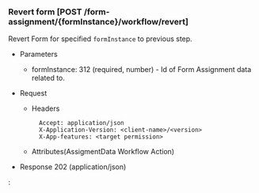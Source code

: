### Revert form [POST /form-assignment/{formInstance}/workflow/revert]

Revert Form for specified `formInstance` to previous step.

+ Parameters
    + formInstance: 312 (required, number) - Id of Form Assignment data related to.

+ Request
    + Headers
    
            Accept: application/json
            X-Application-Version: <client-name>/<version>
            X-App-features: <target permission>
          
    + Attributes(AssigmentData Workflow Action)

+ Response 202 (application/json)

:[](../error_responses.md)
